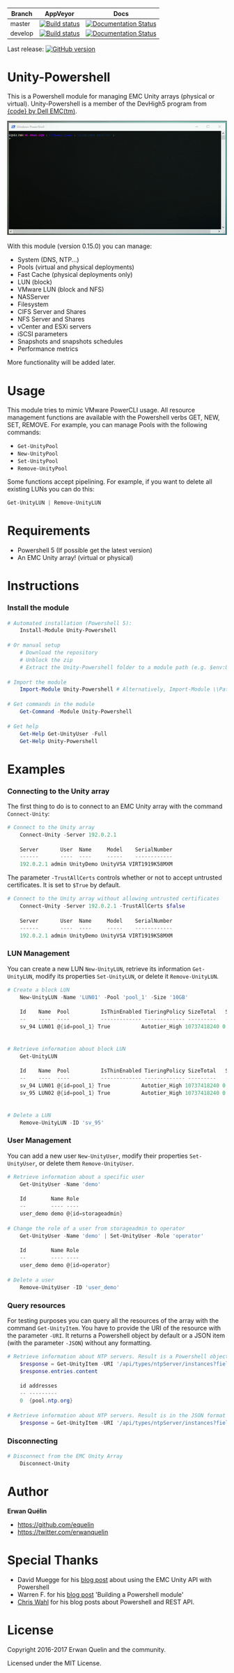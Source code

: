 | Branch | AppVeyor | Docs |
| ------ | -------- | ---- |
| master | [![Build status](https://ci.appveyor.com/api/projects/status/y6w9s01j9ddqnsbi/branch/master?svg=true)](https://ci.appveyor.com/project/equelin/unity-powershell) | [![Documentation Status](https://readthedocs.org/projects/unity-powershell/badge/?version=latest)](http://unity-powershell.readthedocs.io/en/latest/?badge=latest) |
| develop | [![Build status](https://ci.appveyor.com/api/projects/status/y6w9s01j9ddqnsbi/branch/develop?svg=true)](https://ci.appveyor.com/project/equelin/unity-powershell) | [![Documentation Status](https://readthedocs.org/projects/unity-powershell/badge/?version=develop)](http://unity-powershell.readthedocs.io/en/develop/?badge=latest) |

Last release: [![GitHub version](https://badge.fury.io/gh/equelin%2FUnity-Powershell.svg)](https://github.com/equelin/Unity-Powershell/releases/latest)

# Unity-Powershell

This is a Powershell module for managing EMC Unity arrays (physical or virtual).
Unity-Powershell is a member of the DevHigh5 program from [{code} by Dell EMC(tm)](https://github.com/codedellemc/codedellemc.github.io/wiki/DevHigh5-Program-Overview-and-FAQ).

![](./Medias/Unity-Powershell-Demo-01.gif)

With this module (version 0.15.0) you can manage:

- System (DNS, NTP...)
- Pools (virtual and physical deployments)
- Fast Cache (physical deployments only)
- LUN (block)
- VMware LUN (block and NFS)
- NASServer
- Filesystem
- CIFS Server and Shares
- NFS Server and Shares
- vCenter and ESXi servers
- iSCSI parameters
- Snapshots and snapshots schedules
- Performance metrics

More functionality will be added later.

# Usage

This module tries to mimic VMware PowerCLI usage. All resource management functions are available with the Powershell verbs GET, NEW, SET, REMOVE. 
For example, you can manage Pools with the following commands:
- `Get-UnityPool`
- `New-UnityPool`
- `Set-UnityPool`
- `Remove-UnityPool`

Some functions accept pipelining. For example, if you want to delete all existing LUNs you can do this:

```powershell
Get-UnityLUN | Remove-UnityLUN
```

# Requirements

- Powershell 5 (If possible get the latest version)
- An EMC Unity array! (virtual or physical)

# Instructions
### Install the module
```powershell
# Automated installation (Powershell 5):
    Install-Module Unity-Powershell

# Or manual setup
    # Download the repository
    # Unblock the zip
    # Extract the Unity-Powershell folder to a module path (e.g. $env:USERPROFILE\Documents\WindowsPowerShell\Modules\)

# Import the module
    Import-Module Unity-Powershell # Alternatively, Import-Module \\Path\To\Unity-Powershell

# Get commands in the module
    Get-Command -Module Unity-Powershell

# Get help
    Get-Help Get-UnityUser -Full
    Get-Help Unity-Powershell
```

# Examples
### Connecting to the Unity array

The first thing to do is to connect to an EMC Unity array with the command `Connect-Unity`:

```powershell
# Connect to the Unity array
    Connect-Unity -Server 192.0.2.1

    Server       User  Name     Model    SerialNumber
    ------       ----  ----     -----    ------------
    192.0.2.1 admin UnityDemo UnityVSA VIRT1919K58MXM
```

The parameter `-TrustAllCerts` controls whether or not to accept untrusted certificates. It is set to `$True` by default.

```powershell
# Connect to the Unity array without allowing untrusted certificates
    Connect-Unity -Server 192.0.2.1 -TrustAllCerts $false

    Server       User  Name     Model    SerialNumber
    ------       ----  ----     -----    ------------
    192.0.2.1 admin UnityDemo UnityVSA VIRT1919K58MXM
```

### LUN Management

You can create a new LUN `New-UnityLUN`, retrieve its information `Get-UnityLUN`, modify its properties `Set-UnityLUN`, or delete it `Remove-UnityLUN`.

```powershell
# Create a block LUN
    New-UnityLUN -Name 'LUN01' -Pool 'pool_1' -Size '10GB'

    Id    Name  Pool          IsThinEnabled TieringPolicy SizeTotal   SizeAllocated Type
    --    ----  ----          ------------- ------------- ---------   ------------- ----
    sv_94 LUN01 @{id=pool_1} True          Autotier_High 10737418240 0             Standalone


# Retrieve information about block LUN
    Get-UnityLUN

    Id    Name  Pool          IsThinEnabled TieringPolicy SizeTotal   SizeAllocated Type
    --    ----  ----          ------------- ------------- ---------   ------------- ----
    sv_94 LUN01 @{id=pool_1} True          Autotier_High 10737418240 0             Standalone
    sv_95 LUN02 @{id=pool_1} True          Autotier_High 10737418240 0             Standalone


# Delete a LUN
    Remove-UnityLUN -ID 'sv_95'
```

### User Management

You can add a new user `New-UnityUser`, modify their properties `Set-UnityUser`, or delete them `Remove-UnityUser`.

```powershell
# Retrieve information about a specific user
    Get-UnityUser -Name 'demo'

    Id        Name Role
    --        ---- ----
    user_demo demo @{id=storageadmin}

# Change the role of a user from storageadmin to operator
    Get-UnityUser -Name 'demo' | Set-UnityUser -Role 'operator'

    Id        Name Role
    --        ---- ----
    user_demo demo @{id=operator}  

# Delete a user
    Remove-UnityUser -ID 'user_demo'
```

### Query resources

For testing purposes you can query all the resources of the array with the command `Get-UnityItem`. You have to provide the URI of the resource with the parameter `-URI`. It returns a Powershell object by default or a JSON item (with the parameter `-JSON`) without any formatting.

```powershell
# Retrieve information about NTP servers. Result is a Powershell object
    $response = Get-UnityItem -URI '/api/types/ntpServer/instances?fields=id,addresses'
    $response.entries.content

    id addresses
    -- ---------
    0  {pool.ntp.org}

# Retrieve information about NTP servers. Result is in the JSON format
    $response = Get-UnityItem -URI '/api/types/ntpServer/instances?fields=id,addresses' -JSON
```

### Disconnecting

```powershell
# Disconnect from the EMC Unity Array
    Disconnect-Unity
```

# Author

**Erwan Quélin**
- <https://github.com/equelin>
- <https://twitter.com/erwanquelin>

# Special Thanks

- David Muegge for his [blog post](http://muegge.com/blog/emc-unity-rest-api-powershell/) about using the EMC Unity API with Powershell
- Warren F. for his [blog post](http://ramblingcookiemonster.github.io/Building-A-PowerShell-Module/) 'Building a Powershell module'
- [Chris Wahl](http://wahlnetwork.com) for his blog posts about Powershell and REST API.

# License

Copyright 2016-2017 Erwan Quelin and the community.

Licensed under the MIT License.
